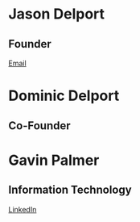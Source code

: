 # Jason Delport
## Founder
[Email](jasondelport8@gmail.com)

# Dominic Delport
## Co-Founder

# Gavin Palmer
## Information Technology
[LinkedIn](https://www.linkedin.com/in/herolfg/)
